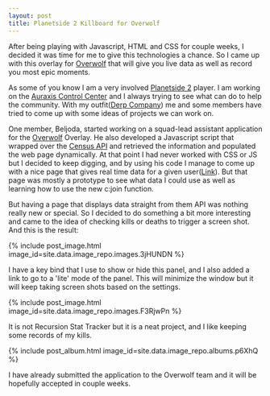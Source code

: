 ```yaml
---
layout: post
title: Planetside 2 Killboard for Overwolf
---
```


After being playing with Javascript, HTML and CSS for couple weeks, I decided it was time for me to give this technologies a chance. So I came up with this overlay for [Overwolf](https://www.overwolf.com/) that will give you live data as well as record you most epic moments.

As some of you know I am a very involved [Planetside 2](https://www.planetside2.com/home) player. I am working on the [Auraxis Control Center](https://play.google.com/store/apps/details?id=com.cesarandres.ps2link) and I always trying to see what can do to help the community. With my outfit([Derp Company](https://derpcompany.com/home/)) me and some members have tried to come up with some ideas of projects we can work on. 

One member, Beljoda, started working on a squad-lead assistant application for the [Overwolf](https://www.overwolf.com/) Overlay. He also developed a Javascript script that wrapped over the [Census API](https://census.soe.com/) and retrieved the information and populated the web page dynamically. At that point I had never worked with CSS or JS but I decided to keep digging, and by using his code I manage to come up with a nice page that gives real time data for a given user([Link](https://ndacm.org/~ramirezs/sla/Player_Dashboard.html)). But that page was mostly a prototype to see what data I could use as well as learning how to use the new c:join function.

But having a page that displays data straight from them API was nothing really new or special. So I decided to do something a bit more interesting and came to the idea of checking kills or deaths to trigger a screen shot. And this is the result:

{% include post_image.html image_id=site.data.image_repo.images.3jHUNDN %}

I have a key bind that I use to show or hide this panel, and I also added a link to go to a 'lite' mode of the panel. This will minimize the window but it will keep taking screen shots based on the settings.

{% include post_image.html image_id=site.data.image_repo.images.F3RjwPn %}

It is not Recursion Stat Tracker but it is a neat project, and I like keeping some records of my kills.

{% include post_album.html image_id=site.data.image_repo.albums.p6XhQ %}

I have already submitted the application to the Overwolf team and it will be hopefully accepted in couple weeks.
